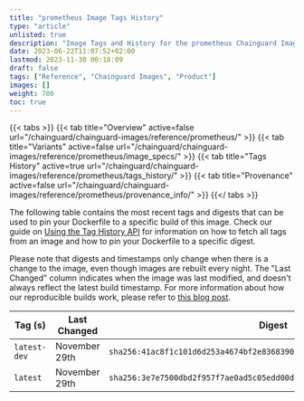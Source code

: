 ```yaml
---
title: "prometheus Image Tags History"
type: "article"
unlisted: true
description: "Image Tags and History for the prometheus Chainguard Image"
date: 2023-06-22T11:07:52+02:00
lastmod: 2023-11-30 00:18:09
draft: false
tags: ["Reference", "Chainguard Images", "Product"]
images: []
weight: 700
toc: true
---
```


{{< tabs >}}
{{< tab title="Overview" active=false url="/chainguard/chainguard-images/reference/prometheus/" >}}
{{< tab title="Variants" active=false url="/chainguard/chainguard-images/reference/prometheus/image_specs/" >}}
{{< tab title="Tags History" active=true url="/chainguard/chainguard-images/reference/prometheus/tags_history/" >}}
{{< tab title="Provenance" active=false url="/chainguard/chainguard-images/reference/prometheus/provenance_info/" >}}
{{</ tabs >}}

The following table contains the most recent tags and digests that can be used to pin your Dockerfile to a specific build of this image. Check our guide on [Using the Tag History API](/chainguard/chainguard-images/using-the-tag-history-api/) for information on how to fetch all tags from an image and how to pin your Dockerfile to a specific digest.

Please note that digests and timestamps only change when there is a change to the image, even though images are rebuilt every night. The "Last Changed" column indicates when the image was last modified, and doesn't always reflect the latest build timestamp. For more information about how our reproducible builds work, please refer to [this blog post](https://www.chainguard.dev/unchained/reproducing-chainguards-reproducible-image-builds).

| Tag (s)       | Last Changed  | Digest                                                                    |
|---------------|---------------|---------------------------------------------------------------------------|
|  `latest-dev` | November 29th | `sha256:41ac8f1c101d6d253a4674bf2e83683908e0cea28fe3c490f0463ba8dc9645ca` |
|  `latest`     | November 29th | `sha256:3e7e7500dbd2f957f7ae0ad5c05edd00d29de2bfd480f8370f2001526a30f4ec` |

